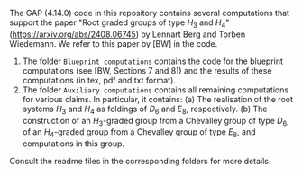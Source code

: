 The GAP (4.14.0) code in this repository contains several computations that support the paper "Root graded groups of type $H_3$ and $H_4$" (https://arxiv.org/abs/2408.06745) by Lennart Berg and Torben Wiedemann. We refer to this paper by [BW] in the code.
1. The folder `Blueprint computations` contains the code for the blueprint computations (see [BW, Sections 7 and 8]) and the results of these computations (in tex, pdf and txt format).
2. The folder `Auxiliary computations` contains all remaining computations for various claims. In particular, it contains:
   (a) The realisation of the root systems $H_3$ and $H_4$ as foldings of $D_6$ and $E_8$, respectively.
   (b) The construction of an $H_3$-graded group from a Chevalley group of type $D_6$, of an $H_4$-graded group from a Chevalley group of type $E_8$, and computations in this group.
   
Consult the readme files in the corresponding folders for more details.
